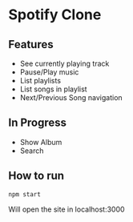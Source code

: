 # Spotify Clone

## Features
- See currently playing track
- Pause/Play music
- List playlists
- List songs in playlist
- Next/Previous Song navigation

## In Progress
- Show Album
- Search

## How to run

`npm start`

Will open the site in localhost:3000